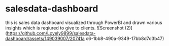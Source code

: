 # salesdata-dashboard
this is sales data dashboard visualized through PowerBI
and drawn various insights which is reqiured to give to clients.
![Screenshot (2)](https://github.com/Lovely9899/salesdata-dashboard/assets/149039007/20741a
c6-1bb8-490a-9349-17bb8d7d3b47)
